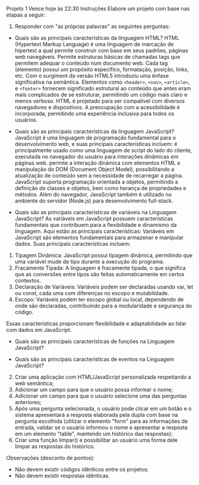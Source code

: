Projeto 1
Vence hoje às 22:30
Instruções
Elabore um projeto com base nas etapas a seguir:
1) Responder com "as próprias palavras" as seguintes perguntas:
- Quais são as principais características da linguagem HTML?
HTML (Hypertext Markup Language) é uma linguagem de marcação de hipertext a qual permite construir com base em seus padrões, páginas web navegáveis. 
Permite estruturas básicas de chamadas tags que permitem adequar o conteúdo num documento web. Cada tag (elemento) possui um propósito específico, formatação, posição, links, etc. Com o surgiment da versão HTML5 introduziu uma ênfase significativa na semântica. Elementos como `<header>`, `<nav>`, `<article>`, e `<footer>` fornecem significado estrutural ao conteúdo que antes eram mais complicados de se estruturar, permitindo um código mais claro e menos verboso.
HTML é projetado para ser compatível com diversos navegadores e dispositivos. A preocupação com a acessibilidade é incorporada, permitindo uma experiência inclusiva para todos os usuários.

- Quais são as principais características da linguagem JavaScript?
JavaScript é uma linguagem de programação fundamental para o desenvolvimento web, e suas principais características incluem:
é principalmente usado como uma linguagem de script do lado do cliente, executada no navegador do usuário para interações dinâmicas em páginas web.
permite a interação dinâmica com elementos HTML e manipulação do DOM (Document Object Model), possibilitando a atualização de conteúdo sem a necessidade de recarregar a página.
JavaScript suporta programação orientada a objetos, permitindo a definição de classes e objetos, bem como herança de propriedades e métodos.
Além do navegador, JavaScript também é utilizado no ambiente do servidor (Node.js) para desenvolvimento full-stack.


- Quais são as principais características de variáveis na Linguagem JavaScript?
As variáveis em JavaScript possuem características fundamentais que contribuem para a flexibilidade e dinamismo da linguagem. Aqui estão as principais características:
Variáveis em JavaScript são elementos fundamentais para armazenar e manipular dados. Suas principais características incluem:

1. Tipagem Dinâmica:
   JavaScript possui tipagem dinâmica, permitindo que uma variável mude de tipo durante a execução do programa.
2. Fracamente Tipada:
   A linguagem é fracamente tipada, o que significa que as conversões entre tipos são feitas automaticamente em certos contextos.
3. Declaração de Variáveis:
   Variáveis podem ser declaradas usando var, let ou const, cada uma com diferenças no escopo e mutabilidade.
4. Escopo:
   Variáveis podem ter escopo global ou local, dependendo de onde são declaradas, contribuindo para a modularidade e segurança do código.

Essas características proporcionam flexibilidade e adaptabilidade ao lidar com dados em JavaScript.




- Quais são as principais características de funções na Linguagem JavaScript?


- Quais são as principais características de eventos na Linguagem JavaScript?

2) Criar uma aplicação com HTML/JavaScript personalizada respeitando a web semântica;
3) Adicionar um campo para que o usuário possa informar o nome;
4) Adicionar um campo para que o usuário selecione uma das perguntas anteriores;
5) Após uma pergunta selecionada, o usuário pode clicar em um botão e o sistema apresentará a resposta elaborada pela dupla com base na pergunta escolhida (utilizar o elemento "form" para as informações de entrada, validar se o usuário informou o nome e apresentar a resposta em um elemento "table", mantendo um histórico das respostas);
6) Criar uma função limpar() e possibilitar ao usuário uma forma dele limpar as respostas do histórico.

Observações (desconto de pontos):
- Não devem existir códigos idênticos entre os projetos;
- Não devem existir respostas idênticas.